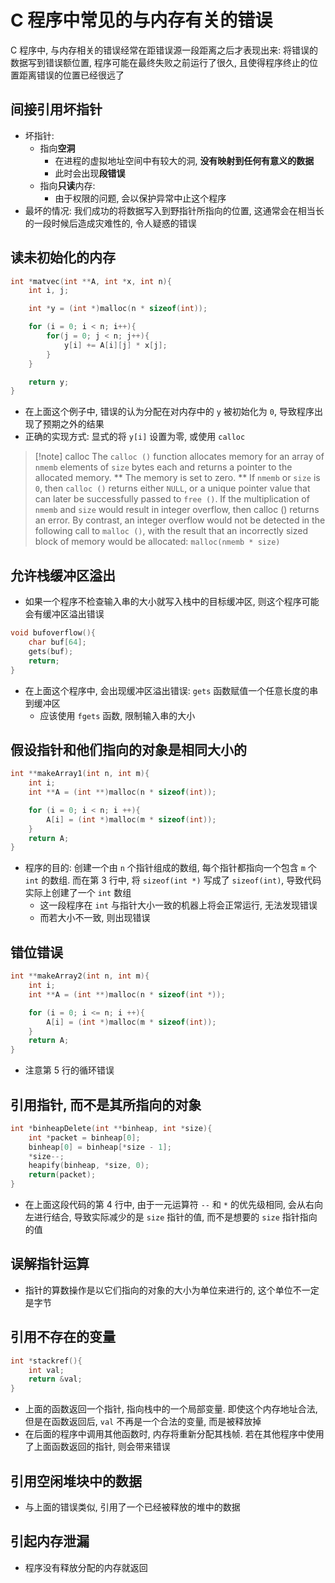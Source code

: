 # C 程序中常见的与内存有关的错误
C 程序中, 与内存相关的错误经常在距错误源一段距离之后才表现出来: 将错误的数据写到错误额位置, 程序可能在最终失败之前运行了很久, 且使得程序终止的位置距离错误的位置已经很远了

## 间接引用坏指针
- 坏指针: 
	- 指向**空洞**
		- 在进程的虚拟地址空间中有较大的洞, **没有映射到任何有意义的数据**
		- 此时会出现**段错误**
	- 指向**只读**内存: 
		- 由于权限的问题, 会以保护异常中止这个程序
- 最坏的情况: 我们成功的将数据写入到野指针所指向的位置, 这通常会在相当长的一段时候后造成灾难性的, 令人疑惑的错误

## 读未初始化的内存
```c
int *matvec(int **A, int *x, int n){
	int i, j;

	int *y = (int *)malloc(n * sizeof(int));

	for (i = 0; i < n; i++){
		for(j = 0; j < n; j++){
			y[i] += A[i][j] * x[j];
		}
	}

	return y;
}
```
- 在上面这个例子中, 错误的认为分配在对内存中的 `y` 被初始化为 `0`, 导致程序出现了预期之外的结果
- 正确的实现方式: 显式的将 `y[i]` 设置为零, 或使用 `calloc`
> [!note] calloc
> The  `calloc ()`  function  allocates memory for an array of `nmemb` elements of `size` bytes each and returns a pointer to the allocated memory. ** The memory is set to zero.  ** If `nmemb` or `size` is `0`, then `calloc ()` returns either `NULL`, or a unique pointer value that can later be successfully passed to `free ()`.  If the multiplication of `nmemb` and `size` would  result  in integer  overflow,  then  calloc () returns an error.  By contrast, an integer overflow would not be detected in the following call to `malloc ()`, with the result that an incorrectly sized block of memory would be allocated: `malloc(nmemb * size)`

## 允许栈缓冲区溢出
- 如果一个程序不检查输入串的大小就写入栈中的目标缓冲区, 则这个程序可能会有缓冲区溢出错误
```c
void bufoverflow(){
	char buf[64];
	gets(buf);
	return;
}
```
- 在上面这个程序中, 会出现缓冲区溢出错误: `gets` 函数赋值一个任意长度的串到缓冲区
	- 应该使用 `fgets` 函数, 限制输入串的大小

## 假设指针和他们指向的对象是相同大小的
```c
int **makeArray1(int n, int m){
	int i;
	int **A = (int **)malloc(n * sizeof(int));

	for (i = 0; i < n; i ++){
		A[i] = (int *)malloc(m * sizeof(int));
	}
	return A;
}
```
- 程序的目的: 创建一个由 `n` 个指针组成的数组, 每个指针都指向一个包含 `m` 个 `int` 的数组. 而在第 3 行中, 将 `sizeof(int *)` 写成了 `sizeof(int)`, 导致代码实际上创建了一个 `int` 数组
	- 这一段程序在 `int` 与指针大小一致的机器上将会正常运行, 无法发现错误
	- 而若大小不一致, 则出现错误

## 错位错误
```c
int **makeArray2(int n, int m){
	int i;
	int **A = (int **)malloc(n * sizeof(int *));

	for (i = 0; i <= n; i ++){
		A[i] = (int *)malloc(m * sizeof(int));
	}
	return A;
}
```
- 注意第 5 行的循环错误

## 引用指针, 而不是其所指向的对象
```c
int *binheapDelete(int **binheap, int *size){
	int *packet = binheap[0];
	binheap[0] = binheap[*size - 1];
	*size--;
	heapify(binheap, *size, 0);
	return(packet);
}
```
- 在上面这段代码的第 4 行中, 由于一元运算符 `--` 和 `*` 的优先级相同, 会从右向左进行结合, 导致实际减少的是 `size` 指针的值, 而不是想要的 `size` 指针指向的值

## 误解指针运算
- 指针的算数操作是以它们指向的对象的大小为单位来进行的, 这个单位不一定是字节

## 引用不存在的变量
```c
int *stackref(){
	int val;
	return &val;
}
```
- 上面的函数返回一个指针, 指向栈中的一个局部变量. 即使这个内存地址合法, 但是在函数返回后, `val` 不再是一个合法的变量, 而是被释放掉
- 在后面的程序中调用其他函数时, 内存将重新分配其栈帧. 若在其他程序中使用了上面函数返回的指针, 则会带来错误

## 引用空闲堆块中的数据
- 与上面的错误类似, 引用了一个已经被释放的堆中的数据

## 引起内存泄漏
- 程序没有释放分配的内存就返回